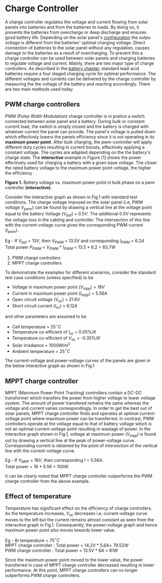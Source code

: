 # Charge Controller

A charge controller regulates the voltage and current flowing from solar panels into batteries and from the batteries to loads. By doing so, it prevents the batteries from overcharge or deep discharge and ensures good battery life. Depending on the solar panel's [configuration](solar_panel#panels-and-arrays) the outpu voltage is different from the batteries' optimal charging voltage. Direct connection of batteries to the solar panel without any regulation, causes damage to the batteries as a result of overcharging. To prevent this a charge controller can be used between solar panels and charging batteries to regulate voltage and current. Mainly, there are two major type of charge controllers. As described in the [battery chapter](battery#charge-methods), standard lead-acid batteries require a four staged charging cycle for optimal performance. The different voltages and currents can be delivered by the charge controller by measuring the the voltage of the battery and reacting accordingly. There are two main methods used today. 

## PWM charge controllers

PWM (Pulse Width Modulation) charge controller is in pratice a switch connected between solar panel and a battery. During bulk or constant current load, the switch is simply closed and the battery is charged with whatever current the panel can provide. The panel's voltage is pulled down which effectively lowers the panels efficiency since it is not operating in its **maximum power point**. After bulk charging, the pwm-controller will apply different duty cycles resulting in current boosts, effectively applying a constant voltage. The cycles are adapted depending on the the battery's charge state. The **interactive** example in Figure [1] shows the power effectively used for charging a battery with a given base voltage. The closer the rated battery voltage to the maximum power point voltage, the higher the efficiency

<charge-controller-curve/>
<figcaption><b>Figure 1.</b> Battery voltage vs. maximum power point in bulk phase on a pwm controller <b>(interactive)</b>.</figcaption>

Consider the interactive graph as shown in Fig.1 with standard test conditions. The charge voltage imposed on the solar panel (i.e, PWM voltage $V_{pwm}$) can be found by drawing a vertical line at the voltage point equal to the battery Voltage ($V_{bat}$) + 0.5$V$. The additional 0.5$V$ represents the voltage loss in the cabling and controller. The intersection of this line with the current-voltage curve gives the corresponding PWM current ($I_{pwm}$).

Eg - If $V_{bat}$ = 13$V$, then $V_{PWM}$ = 13.5$V$ and corresponding $I_{PWM}$ = 6.2$A$  
Total power $P_{PWM}$ = $V_{PWM}$ * $I_{PWM}$ = 13.5 * 6.2 = 83.7$W$

1. PWM charge controllers
2. MPPT charge controllers

To demonstrate the examples for different scenarios, consider the standard test case conditions (unless specified) to be
* Voltage in maximum power point ($V_{mpp}$) = 18$V$
* Current in maximum power point ($I_{mpp}$) = 5.56$A$
* Open circuit voltage ($V_{oc}$) = 21.6$V$
* Short circuit current ($I_{sc}$) = 6.12$A$

and other parameters are assumed to be
* Cell temperature = 25$^{\circ}C$
* Temperature co-efficient of $I_{sc}$ = 0.05%/$K$
* Temperature co-efficient of $V_{oc}$ = -0.35%/$K$
* Solar irradiance = 1000$W/m^2$
* Ambient temperature = 25$^{\circ}C$

The current-voltage and power-voltage curves of the panels are given in the below interactive graph as shown in Fig.1




## MPPT charge controller

MPPT (Maximum Power Point Tracking) controllers contain a DC-DC transformer which transfers the power from higher voltage to lower voltage system. The amount of power transfered remains the same whereas the voltage and current varies correspondingly. In order to get the best out of solar panels, MPPT charge controller finds and operates at optimal current-voltage point where maximum power can be transferred. In contrast, PWM controllers operate at the voltage equal to that of battery voltage which is not an optimal current-voltage point resulting in wastage of power. In the interactive graph shown in Fig.1, voltage at maximum power ($V_{mpp}$) is found out by drawing a vertical line at the peak of power-voltage curve. Corresponding current is obtained by the point of intersection of the vertical line with the current-voltage curve. 

Eg - If $V_{MPP}$ = 18$V$, then corresponding I = 5.56$A$.  
Total power = 18 * 5.56 = 100$W$.

It can be clearly noted that MPPT charge controller outperforms the PWM charge controller from the above example. 

## Effect of temperature

Temperature has significant effect on the efficiency of charge controllers. As the temperature increases, $V_{oc}$ decreases i.e, current-voltage curve moves to the left but the current remains almost constant as seen from the interactive graph in Fig.1. Consequently, the power-voltage graph and hence maximum power point also moves towards lower value.

Eg - At temperature = 75$^{\circ}C$     
MPPT charge controller : Total power = 14.2$V$ * 5.6$A$= 79.52$W$    
PWM charge controller : Total power = 13.5$V$ * 6$A$ = 81$W$

Since the maximum power point moved to the lower value, the power transferred in case of MPPT charge controller decreased resulting in lower performance. At this point, MPPT charge controllers can no longer outperforms PWM charge controllers.





